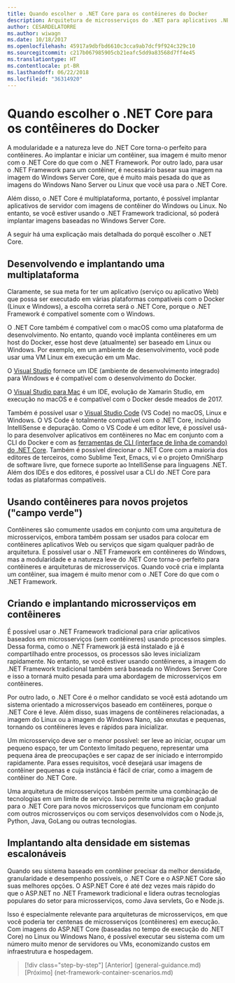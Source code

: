 ```yaml
---
title: Quando escolher o .NET Core para os contêineres do Docker
description: Arquitetura de microsserviços do .NET para aplicativos .NET em contêineres | Quando escolher o .NET Core para os contêineres do Docker
author: CESARDELATORRE
ms.author: wiwagn
ms.date: 10/18/2017
ms.openlocfilehash: 45917a9dbfbd6610c3cca9ab7dcf9f924c329c10
ms.sourcegitcommit: c217b067985905cb21eafc5dd9a83568d7ff4e45
ms.translationtype: HT
ms.contentlocale: pt-BR
ms.lasthandoff: 06/22/2018
ms.locfileid: "36314920"
---
```

# <a name="when-to-choose-net-core-for-docker-containers"></a>Quando escolher o .NET Core para os contêineres do Docker

A modularidade e a natureza leve do .NET Core torna-o perfeito para contêineres. Ao implantar e iniciar um contêiner, sua imagem é muito menor com o .NET Core do que com o .NET Framework. Por outro lado, para usar o .NET Framework para um contêiner, é necessário basear sua imagem na imagem do Windows Server Core, que é muito mais pesada do que as imagens do Windows Nano Server ou Linux que você usa para o .NET Core.

Além disso, o .NET Core é multiplataforma, portanto, é possível implantar aplicativos de servidor com imagens de contêiner do Windows ou Linux. No entanto, se você estiver usando o .NET Framework tradicional, só poderá implantar imagens baseadas no Windows Server Core.

A seguir há uma explicação mais detalhada do porquê escolher o .NET Core.

## <a name="developing-and-deploying-cross-platform"></a>Desenvolvendo e implantando uma multiplataforma

Claramente, se sua meta for ter um aplicativo (serviço ou aplicativo Web) que possa ser executado em várias plataformas compatíveis com o Docker (Linux e Windows), a escolha correta será o .NET Core, porque o .NET Framework é compatível somente com o Windows.

O .NET Core também é compatível com o macOS como uma plataforma de desenvolvimento. No entanto, quando você implanta contêineres em um host do Docker, esse host deve (atualmente) ser baseado em Linux ou Windows. Por exemplo, em um ambiente de desenvolvimento, você pode usar uma VM Linux em execução em um Mac.

O [Visual Studio](https://visualstudio.microsoft.com/) fornece um IDE (ambiente de desenvolvimento integrado) para Windows e é compatível com o desenvolvimento do Docker. 

O [Visual Studio para Mac](https://visualstudio.microsoft.com/vs/visual-studio-mac/) é um IDE, evolução de Xamarin Studio, em execução no macOS e é compatível com o Docker desde meados de 2017.

Também é possível usar o [Visual Studio Code](https://code.visualstudio.com/) (VS Code) no macOS, Linux e Windows. O VS Code é totalmente compatível com o .NET Core, incluindo IntelliSense e depuração. Como o VS Code é um editor leve, é possível usá-lo para desenvolver aplicativos em contêineres no Mac em conjunto com a CLI do Docker e com as [ferramentas de CLI (interface de linha de comando) do .NET Core](../../../core/tools/index.md). Também é possível direcionar o .NET Core com a maioria dos editores de terceiros, como Sublime Text, Emacs, vi e o projeto OmniSharp de software livre, que fornece suporte ao IntelliSense para linguagens .NET. Além dos IDEs e dos editores, é possível usar a CLI do .NET Core para todas as plataformas compatíveis.

## <a name="using-containers-for-new-green-field-projects"></a>Usando contêineres para novos projetos ("campo verde")

Contêineres são comumente usados em conjunto com uma arquitetura de microsserviços, embora também possam ser usados para colocar em contêineres aplicativos Web ou serviços que sigam qualquer padrão de arquitetura. É possível usar o .NET Framework em contêineres do Windows, mas a modularidade e a natureza leve do .NET Core torna-o perfeito para contêineres e arquiteturas de microsserviços. Quando você cria e implanta um contêiner, sua imagem é muito menor com o .NET Core do que com o .NET Framework.

## <a name="creating-and-deploying-microservices-on-containers"></a>Criando e implantando microsserviços em contêineres

É possível usar o .NET Framework tradicional para criar aplicativos baseados em microsserviços (sem contêineres) usando processos simples. Dessa forma, como o .NET Framework já está instalado e já é compartilhado entre processos, os processos são leves inicializam rapidamente. No entanto, se você estiver usando contêineres, a imagem do .NET Framework tradicional também será baseada no Windows Server Core e isso a tornará muito pesada para uma abordagem de microsserviços em contêineres.

Por outro lado, o .NET Core é o melhor candidato se você está adotando um sistema orientado a microsserviços baseado em contêineres, porque o .NET Core é leve. Além disso, suas imagens de contêineres relacionadas, a imagem do Linux ou a imagem do Windows Nano, são enxutas e pequenas, tornando os contêineres leves e rápidos para inicializar.

Um microsserviço deve ser o menor possível: ser leve ao iniciar, ocupar um pequeno espaço, ter um Contexto limitado pequeno, representar uma pequena área de preocupações e ser capaz de ser iniciado e interrompido rapidamente. Para esses requisitos, você desejará usar imagens de contêiner pequenas e cuja instância é fácil de criar, como a imagem de contêiner do .NET Core.

Uma arquitetura de microsserviços também permite uma combinação de tecnologias em um limite de serviço. Isso permite uma migração gradual para o .NET Core para novos microsserviços que funcionam em conjunto com outros microsserviços ou com serviços desenvolvidos com o Node.js, Python, Java, GoLang ou outras tecnologias.

## <a name="deploying-high-density-in-scalable-systems"></a>Implantando alta densidade em sistemas escalonáveis

Quando seu sistema baseado em contêiner precisar da melhor densidade, granularidade e desempenho possíveis, o .NET Core e o ASP.NET Core são suas melhores opções. O ASP.NET Core é até dez vezes mais rápido do que o ASP.NET no .NET Framework tradicional e lidera outras tecnologias populares do setor para microsserviços, como Java servlets, Go e Node.js.

Isso é especialmente relevante para arquiteturas de microsserviços, em que você poderia ter centenas de microsserviços (contêineres) em execução. Com imagens do ASP.NET Core (baseadas no tempo de execução do .NET Core) no Linux ou Windows Nano, é possível executar seu sistema com um número muito menor de servidores ou VMs, economizando custos em infraestrutura e hospedagem.


>[!div class="step-by-step"]
[Anterior] (general-guidance.md) [Próximo] (net-framework-container-scenarios.md)
